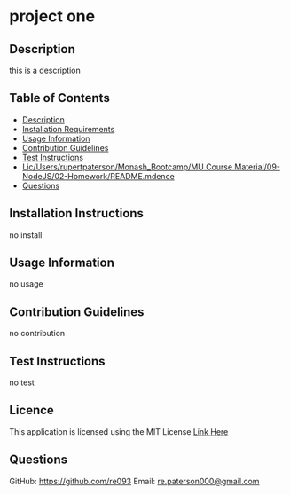 # project one
## Description
this is a description

## Table of Contents
- [Description](#Description)
- [Installation Requirements](#Installation-Instructions)
- [Usage Information](#Usage-Information)
- [Contribution Guidelines](#Contribution-Guidelines)
- [Test Instructions](#Test-Instructions)
- [Lic/Users/rupertpaterson/Monash_Bootcamp/MU Course Material/09-NodeJS/02-Homework/README.mdence](#Licence)
- [Questions](#Questions)

## Installation Instructions
no install

## Usage Information
no usage

## Contribution Guidelines
no contribution

## Test Instructions
no test

## Licence
This application is licensed using the MIT License [Link Here](MIT-license.txt)

## Questions
GitHub: https://github.com/re093
Email: re.paterson000@gmail.com
